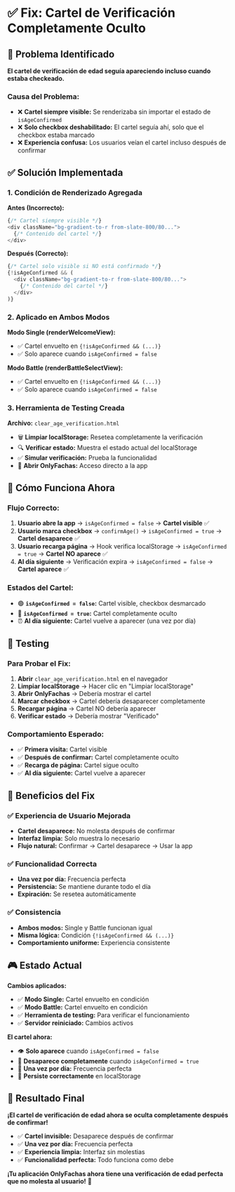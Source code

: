 # ✅ Fix: Cartel de Verificación Completamente Oculto

## 🐛 Problema Identificado

**El cartel de verificación de edad seguía apareciendo incluso cuando estaba checkeado.**

### Causa del Problema:
- ❌ **Cartel siempre visible:** Se renderizaba sin importar el estado de `isAgeConfirmed`
- ❌ **Solo checkbox deshabilitado:** El cartel seguía ahí, solo que el checkbox estaba marcado
- ❌ **Experiencia confusa:** Los usuarios veían el cartel incluso después de confirmar

## ✅ Solución Implementada

### 1. Condición de Renderizado Agregada

**Antes (Incorrecto):**
```typescript
{/* Cartel siempre visible */}
<div className="bg-gradient-to-r from-slate-800/80...">
  {/* Contenido del cartel */}
</div>
```

**Después (Correcto):**
```typescript
{/* Cartel solo visible si NO está confirmado */}
{!isAgeConfirmed && (
  <div className="bg-gradient-to-r from-slate-800/80...">
    {/* Contenido del cartel */}
  </div>
)}
```

### 2. Aplicado en Ambos Modos

**Modo Single (renderWelcomeView):**
- ✅ Cartel envuelto en `{!isAgeConfirmed && (...)}`
- ✅ Solo aparece cuando `isAgeConfirmed = false`

**Modo Battle (renderBattleSelectView):**
- ✅ Cartel envuelto en `{!isAgeConfirmed && (...)}`
- ✅ Solo aparece cuando `isAgeConfirmed = false`

### 3. Herramienta de Testing Creada

**Archivo:** `clear_age_verification.html`
- 🗑️ **Limpiar localStorage:** Resetea completamente la verificación
- 🔍 **Verificar estado:** Muestra el estado actual del localStorage
- ✅ **Simular verificación:** Prueba la funcionalidad
- 🚀 **Abrir OnlyFachas:** Acceso directo a la app

## 🎯 Cómo Funciona Ahora

### Flujo Correcto:
1. **Usuario abre la app** → `isAgeConfirmed = false` → **Cartel visible** ✅
2. **Usuario marca checkbox** → `confirmAge()` → `isAgeConfirmed = true` → **Cartel desaparece** ✅
3. **Usuario recarga página** → Hook verifica localStorage → `isAgeConfirmed = true` → **Cartel NO aparece** ✅
4. **Al día siguiente** → Verificación expira → `isAgeConfirmed = false` → **Cartel aparece** ✅

### Estados del Cartel:
- 🟢 **`isAgeConfirmed = false`:** Cartel visible, checkbox desmarcado
- 🔴 **`isAgeConfirmed = true`:** Cartel completamente oculto
- ⏰ **Al día siguiente:** Cartel vuelve a aparecer (una vez por día)

## 🧪 Testing

### Para Probar el Fix:
1. **Abrir** `clear_age_verification.html` en el navegador
2. **Limpiar localStorage** → Hacer clic en "Limpiar localStorage"
3. **Abrir OnlyFachas** → Debería mostrar el cartel
4. **Marcar checkbox** → Cartel debería desaparecer completamente
5. **Recargar página** → Cartel NO debería aparecer
6. **Verificar estado** → Debería mostrar "Verificado"

### Comportamiento Esperado:
- ✅ **Primera visita:** Cartel visible
- ✅ **Después de confirmar:** Cartel completamente oculto
- ✅ **Recarga de página:** Cartel sigue oculto
- ✅ **Al día siguiente:** Cartel vuelve a aparecer

## 🚀 Beneficios del Fix

### ✅ Experiencia de Usuario Mejorada
- **Cartel desaparece:** No molesta después de confirmar
- **Interfaz limpia:** Solo muestra lo necesario
- **Flujo natural:** Confirmar → Cartel desaparece → Usar la app

### ✅ Funcionalidad Correcta
- **Una vez por día:** Frecuencia perfecta
- **Persistencia:** Se mantiene durante todo el día
- **Expiración:** Se resetea automáticamente

### ✅ Consistencia
- **Ambos modos:** Single y Battle funcionan igual
- **Misma lógica:** Condición `{!isAgeConfirmed && (...)}`
- **Comportamiento uniforme:** Experiencia consistente

## 🎮 Estado Actual

**Cambios aplicados:**
- ✅ **Modo Single:** Cartel envuelto en condición
- ✅ **Modo Battle:** Cartel envuelto en condición
- ✅ **Herramienta de testing:** Para verificar el funcionamiento
- ✅ **Servidor reiniciado:** Cambios activos

**El cartel ahora:**
- 👁️ **Solo aparece** cuando `isAgeConfirmed = false`
- 🚫 **Desaparece completamente** cuando `isAgeConfirmed = true`
- 📅 **Una vez por día:** Frecuencia perfecta
- 💾 **Persiste correctamente** en localStorage

## 🎉 Resultado Final

**¡El cartel de verificación de edad ahora se oculta completamente después de confirmar!**

- ✅ **Cartel invisible:** Desaparece después de confirmar
- ✅ **Una vez por día:** Frecuencia perfecta
- ✅ **Experiencia limpia:** Interfaz sin molestias
- ✅ **Funcionalidad perfecta:** Todo funciona como debe

**¡Tu aplicación OnlyFachas ahora tiene una verificación de edad perfecta que no molesta al usuario!** 🎉



